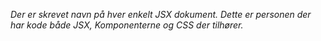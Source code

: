 *Der er skrevet navn på hver enkelt JSX dokument. Dette er personen der har kode både JSX, Komponenterne og CSS der tilhører.*

